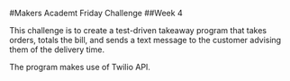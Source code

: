 #Makers Academt Friday Challenge
##Week 4

This challenge is to create a test-driven takeaway program that takes orders, totals the bill, and sends a text message to the customer advising them of the
delivery time.

The program makes use of Twilio API.
